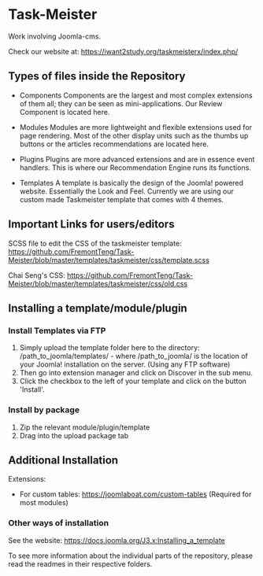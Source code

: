 # Task-Meister
Work involving Joomla-cms.

Check our website at: https://iwant2study.org/taskmeisterx/index.php/

## Types of files inside the Repository
- Components 
Components are the largest and most complex extensions of them all; they can be seen as mini-applications. Our Review Component is located here.

- Modules
Modules are more lightweight and flexible extensions used for page rendering. Most of the other display units such as the thumbs up buttons or the articles recommendations are located here.

- Plugins
Plugins are more advanced extensions and are in essence event handlers. This is where our Recommendation Engine runs its functions.

- Templates
A template is basically the design of the Joomla! powered website. Essentially the Look and Feel. Currently we are using our custom made Taskmeister template that comes with 4 themes. 

## Important Links for users/editors
SCSS file to edit the CSS of the taskmeister template:
https://github.com/FremontTeng/Task-Meister/blob/master/templates/taskmeister/css/template.scss

Chai Seng's CSS:
https://github.com/FremontTeng/Task-Meister/blob/master/templates/taskmeister/css/old.css

## Installing a template/module/plugin
### Install Templates via FTP
1. Simply upload the template folder here to the directory: /path_to_joomla/templates/ - where /path_to_joomla/ is the location of your Joomla! installation on the server. (Using any FTP software)
2. Then go into extension manager and click on Discover in the sub menu.
3. Click the checkbox to the left of your template and click on the button 'Install'.

### Install by package
1. Zip the relevant module/plugin/template
2. Drag into the upload package tab

## Additional Installation
Extensions:
- For custom tables: https://joomlaboat.com/custom-tables (Required for most modules)

### Other ways of installation
See the website: https://docs.joomla.org/J3.x:Installing_a_template

To see more information about the individual parts of the repository, please read the readmes in their respective folders.